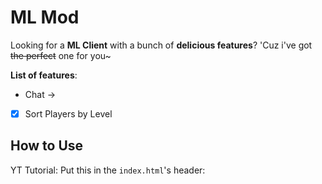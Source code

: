 # ML Mod #

Looking for a **ML Client** with a bunch of **delicious features**?
'Cuz i've got ~~the perfect~~ one for you~

__List of features__:
- Chat ->
 - [x] Sort Players by Level

## How to Use ##
YT Tutorial: 
Put this in the `index.html`'s header: <script src="https://cdn.jsdelivr.net/gh/discraa/Discraa-Client-ML@latest/inject.js"></script>